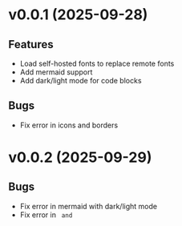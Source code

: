 # v0.0.1 (2025-09-28)

## Features
- Load self-hosted fonts to replace remote fonts
- Add mermaid support
- Add dark/light mode for code blocks 

## Bugs
- Fix error in icons and borders

# v0.0.2 (2025-09-29)

## Bugs
- Fix error in mermaid with dark/light mode
- Fix error in <code> and <picture>
